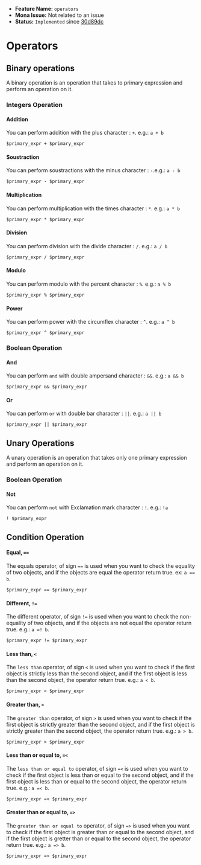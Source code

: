- **Feature Name:** `operators` 
- **Mona Issue:** Not related to an issue 
- **Status:** `Implemented` since [30d89dc](https://github.com/Larsouille25/mona/commit/30d89dc09819236ed75ebd45ae2cab9cd98d41dd)

# Operators

## Binary operations
A binary operation is an operation that takes to primary expression and perform an operation on it.

### Integers Operation

#### Addition
You can perform addition with the plus character : `+`. e.g.: `a + b`
```
$primary_expr + $primary_expr
```

#### Soustraction
You can perform soustractions with the minus character : `-`.e.g.: `a - b`
```
$primary_expr - $primary_expr
```

#### Multiplication
You can perform multiplication with the times character : `*`. e.g.: `a * b`
```
$primary_expr * $primary_expr
```

#### Division
You can perform division with the divide character : `/`. e.g.: `a / b`
```
$primary_expr / $primary_expr
```

#### Modulo
You can perform modulo with the percent character : `%`. e.g.: `a % b`
```
$primary_expr % $primary_expr
```

#### Power
You can perform power with the circumflex character : `^`. e.g.: `a ^ b`
```
$primary_expr ^ $primary_expr
```

### Boolean Operation

#### And
You can perform `and` with double ampersand character : `&&`. e.g.: `a && b`
```
$primary_expr && $primary_expr
```

#### Or
You can perform `or` with double bar character : `||`. e.g.: `a || b`
```
$primary_expr || $primary_expr
```

## Unary Operations
A unary operation is an operation that takes only one primary expression and perform an operation on it.

### Boolean Operation

#### Not
You can perform `not` with Exclamation mark character : `!`. e.g.: `!a`
```
! $primary_expr
```

## Condition Operation

#### Equal, `==`

The equals operator, of sign `==` is used when you want to check the equality of two objects, and if the objects are equal the operator return true. ex: `a == b`.
```
$primary_expr == $primary_expr
```

#### Different, `!=`

The different operator, of sign `!=` is used when you want to check the non-equality of two objects, and if the objects are not equal the operator return true. e.g.: `a =! b`.
```
$primary_expr != $primary_expr
```

#### Less than, `<`

The `less than` operator, of sign `<` is used when you want to check if the first object is strictly less than the second object, and if the first object is less than the second object, the operator return true. e.g.: `a < b`.
```
$primary_expr < $primary_expr
```

#### Greater than, `>`

The `greater than` operator, of sign `>` is used when you want to check if the first object is strictly greater than the second object, and if the first object is strictly greater than the second object, the operator return true. e.g.: `a > b`.
```
$primary_expr > $primary_expr
```

#### Less than or equal to, `=<`

The `less than or equal to` operator, of sign `=<` is used when you want to check if the first object is less than or equal to the second object, and if the first object is less than or equal to the second object, the operator return true. e.g.: `a =< b`.
```
$primary_expr =< $primary_expr
```

#### Greater than or equal to, `=>`

The `greater than or equal to` operator, of sign `=>` is used when you want to check if the first object is greater than or equal to the second object, and if the first object is gretter than or equal to the second object, the operator return true. e.g.: `a => b`.
```
$primary_expr => $primary_expr
```
